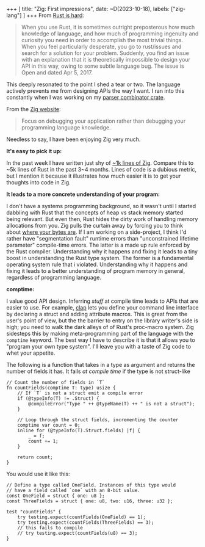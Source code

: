 +++
[
    title: "Zig: First impressions",
    date: ~D(2023-10-18),
    labels: ["zig-lang"]
]
+++
From [Rust is hard](https://hirrolot.github.io/post/rust-is-hard-or-the-misery-of-mainstream-programming.html#): 

> When you use Rust, it is sometimes outright preposterous how much knowledge of language, and how much of programming ingenuity and curiosity you need in order to accomplish the most trivial things. When you feel particularly desperate, you go to rust/issues and search for a solution for your problem. Suddenly, you find an issue with an explanation that it is theoretically impossible to design your API in this way, owing to some subtle language bug. The issue is Open and dated Apr 5, 2017.


This deeply resonated to the point I shed a tear or two. The language actively prevents me from designing  APIs the way I want. I ran into this constantly when I was working on my [parser combinator crate](https://crates.io/crates/parser-compose).

From the [Zig website](https://ziglang.org/):

> Focus on debugging your application rather than debugging your programming language knowledge.

Needless to say, I have been enjoying Zig very much.

__It's easy to pick it up:__

In the past week I have written just shy of  [~1k lines of Zig](https://gitlab.com/wake-sleeper/gambit). Compare this to ~5k lines of Rust in the past 3~4 months. Lines of code is a dubious metric, but I mention it because it illustrates how much easier it is to get your thoughts into code in Zig.

__It leads to a more concrete understanding of your program:__

I don't have a systems programming background, so it wasn't until I started dabbling with Rust that the concepts of heap vs stack memory started being relevant. But even then, Rust hides the dirty work of handling memory allocations from you. Zig pulls the curtain away by forcing you to think about [where your bytes are](https://ziglang.org/documentation/0.11.0/#Where-are-the-bytes).
If I am working on a side-project, I think I'd rather have "segmentation fault" runtime errors than "unconstrained lifetime parameter" compile-time  errors.
The latter is a made up rule enforced by the Rust compiler. Understanding why it happens and fixing it leads to a tiny boost in understanding the Rust type system. The former is a fundamental operating system rule that i violated. Understanding why it happens and fixing it leads to a better understanding of program memory in general, regardless of  programming language.


__comptime:__

I value good API design.  Inferring _stuff_ at compile time leads to APIs that are easier to use. For example, [clap](https://crates.io/crates/clap) lets you define your command line interface by declaring a struct and adding attribute macros. This is great from the user's point of view, but the the barrier to entry on the library writer's side is high; you need to walk the dark alleys of of Rust's proc-macro system. Zig sidesteps this by making meta-programming part of the language with the `comptime` keyword. The best way I have to describe it is that it allows you to "program your own type system".  I'll leave you with a taste of Zig code to whet your appetite.

The following is a function that takes in a type as argument and returns the number of fields it has. It fails _at compile time_ if the type is not struct-like

```zig
// Count the number of fields in `T`
fn countFields(comptime T: type) usize {
    // If `T` is not a struct emit a compile error
    if (@typeInfo(T) != .Struct) {
        @compileError("Type " ++ @typeName(T) ++ " is not a struct");
    }

    // Loop through the struct fields, incrementing the counter
    comptime var count = 0;
    inline for (@typeInfo(T).Struct.fields) |f| {
        _ = f;
        count += 1;
    }

    return count;
}
```

You would use it like this:
```zig
// Define a type called OneField. Instances of this type would 
// have a field called `one` with an 8-bit value.
const OneField = struct { one: u8 };
const ThreeFields = struct { one: u8, two: u16, three: u32 };

test "countFields" {
    try testing.expect(countFields(OneField) == 1);
    try testing.expect(countFields(ThreeFields) == 3);
    // this fails to compile
    // try testing.expect(countFields(u8) == 3);
}
```
